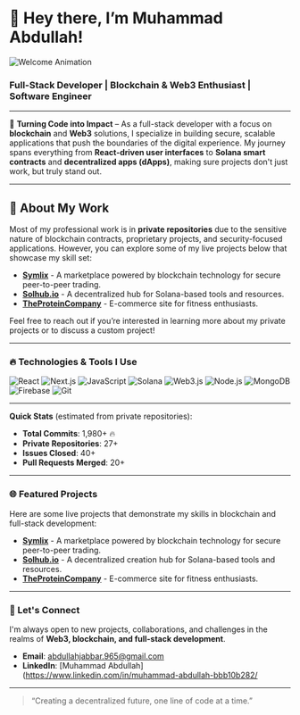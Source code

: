 # 👋 Hey there, I’m Muhammad Abdullah!

![Welcome Animation](https://github.com/yourusername/yourusername/raw/main/assets/welcome.gif)

### Full-Stack Developer | Blockchain & Web3 Enthusiast | Software Engineer

---

🚀 **Turning Code into Impact** – As a full-stack developer with a focus on **blockchain** and **Web3** solutions, I specialize in building secure, scalable applications that push the boundaries of the digital experience. My journey spans everything from **React-driven user interfaces** to **Solana smart contracts** and **decentralized apps (dApps)**, making sure projects don't just work, but truly stand out.

---

## 💼 About My Work

Most of my professional work is in **private repositories** due to the sensitive nature of blockchain contracts, proprietary projects, and security-focused applications. However, you can explore some of my live projects below that showcase my skill set:

- **[Symlix](https://symlix.com)** - A marketplace powered by blockchain technology for secure peer-to-peer trading.
- **[Solhub.io](https://solhub.io)** - A decentralized hub for Solana-based tools and resources.
- **[TheProteinCompany](https://theproteincompany.pk)** - E-commerce site for fitness enthusiasts.

Feel free to reach out if you’re interested in learning more about my private projects or to discuss a custom project!

---

### 🔥 Technologies & Tools I Use

![React](https://img.shields.io/badge/-React-282c34?style=for-the-badge&logo=react)
![Next.js](https://img.shields.io/badge/-Next.js-black?style=for-the-badge&logo=next.js)
![JavaScript](https://img.shields.io/badge/-JavaScript-F7DF1E?style=for-the-badge&logo=javascript&logoColor=black)
![Solana](https://img.shields.io/badge/-Solana-00ffb9?style=for-the-badge&logo=solana)
![Web3.js](https://img.shields.io/badge/-Web3.js-f2e04a?style=for-the-badge&logo=web3.js&logoColor=black)
![Node.js](https://img.shields.io/badge/-Node.js-339933?style=for-the-badge&logo=node.js&logoColor=white)
![MongoDB](https://img.shields.io/badge/-MongoDB-47A248?style=for-the-badge&logo=mongodb&logoColor=white)
![Firebase](https://img.shields.io/badge/-Firebase-ffca28?style=for-the-badge&logo=firebase&logoColor=black)
![Git](https://img.shields.io/badge/-Git-F05032?style=for-the-badge&logo=git&logoColor=white)

---



**Quick Stats** (estimated from private repositories):
- **Total Commits**: 1,980+ 🔥
- **Private Repositories**: 27+
- **Issues Closed**: 40+
- **Pull Requests Merged**: 20+

---

### 🌐 Featured Projects

Here are some live projects that demonstrate my skills in blockchain and full-stack development:

- **[Symlix](https://symlix.com)** - A marketplace powered by blockchain technology for secure peer-to-peer trading.
- **[Solhub.io](https://solhub.io)** - A decentralized creation hub for Solana-based tools and resources.
- **[TheProteinCompany](https://theproteincompany.pk)** - E-commerce site for fitness enthusiasts.

---


### 🔗 Let's Connect

I'm always open to new projects, collaborations, and challenges in the realms of **Web3, blockchain, and full-stack development**.

- **Email**: [abdullahjabbar.965@gmail.com](mailto:abdullahjabbar.965@gmail.com)
- **LinkedIn**: [Muhammad Abdullah](https://www.linkedin.com/in/muhammad-abdullah-bbb10b282/

---

> “Creating a decentralized future, one line of code at a time.”
